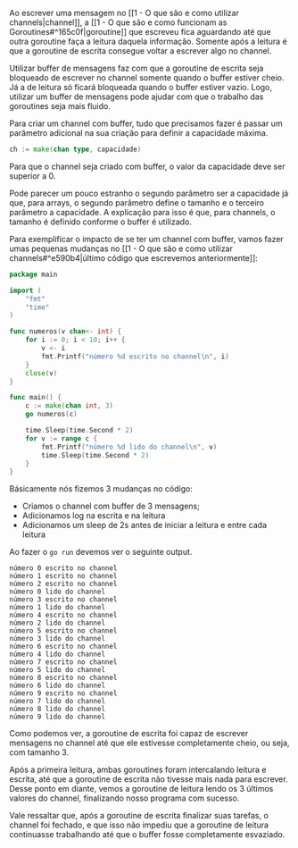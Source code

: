 Ao escrever uma mensagem no [[1 - O que são e como utilizar channels|channel]], a [[1 - O que são e como funcionam as Goroutines#^165c0f|goroutine]] que escreveu fica aguardando até que outra goroutine faça a leitura daquela informação. Somente após a leitura é que a goroutine de escrita consegue voltar a escrever algo no channel.

Utilizar buffer de mensagens faz com que a goroutine de escrita seja bloqueado de escrever no channel somente quando o buffer estiver cheio. Já a de leitura só ficará bloqueada quando o buffer estiver vazio. Logo, utilizar um buffer de mensagens pode ajudar com que o trabalho das goroutines seja mais fluido.

Para criar um channel com buffer, tudo que precisamos fazer é passar um parâmetro adicional na sua criação para definir a capacidade máxima.

```go
ch := make(chan type, capacidade)
```

Para que o channel seja criado com buffer, o valor da capacidade deve ser superior a 0.

Pode parecer um pouco estranho o segundo parâmetro ser a capacidade já que, para arrays, o segundo parâmetro define o tamanho e o terceiro parâmetro a capacidade. A explicação para isso é que, para channels, o tamanho é definido conforme o buffer é utilizado.

Para exemplificar o impacto de se ter um channel com buffer, vamos fazer umas pequenas mudanças no [[1 - O que são e como utilizar channels#^e590b4|último código que escrevemos anteriormente]]:

```go
package main

import (
    "fmt"
    "time"
)

func numeros(v chan<- int) {
    for i := 0; i < 10; i++ {
        v <- i
        fmt.Printf("número %d escrito no channel\n", i)
    }
    close(v)
}

func main() {
    c := make(chan int, 3)
    go numeros(c)

    time.Sleep(time.Second * 2)
    for v := range c {
        fmt.Printf("número %d lido do channel\n", v)
        time.Sleep(time.Second * 2)
    }
}
```

Básicamente nós fizemos 3 mudanças no código:

- Criamos o channel com buffer de 3 mensagens;
- Adicionamos log na escrita e na leitura
- Adicionamos um sleep de 2s antes de iniciar a leitura e entre cada leitura

Ao fazer o `go run` devemos ver o seguinte output.

```
número 0 escrito no channel
número 1 escrito no channel
número 2 escrito no channel
número 0 lido do channel
número 3 escrito no channel
número 1 lido do channel
número 4 escrito no channel
número 2 lido do channel
número 5 escrito no channel
número 3 lido do channel
número 6 escrito no channel
número 4 lido do channel
número 7 escrito no channel
número 5 lido do channel
número 8 escrito no channel
número 6 lido do channel
número 9 escrito no channel
número 7 lido do channel
número 8 lido do channel
número 9 lido do channel
```

Como podemos ver, a goroutine de escrita foi capaz de escrever mensagens no channel até que ele estivesse completamente cheio, ou seja, com tamanho 3.

Após a primeira leitura, ambas goroutines foram intercalando leitura e escrita, até que a goroutine de escrita não tivesse mais nada para escrever. Desse ponto em diante, vemos a goroutine de leitura lendo os 3 últimos valores do channel, finalizando nosso programa com sucesso.

Vale ressaltar que, após a goroutine de escrita finalizar suas tarefas, o channel foi fechado, e que isso não impediu que a goroutine de leitura continuasse trabalhando até que o buffer fosse completamente esvaziado.